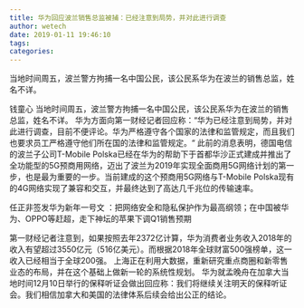 ```yaml
---
title: 华为回应波兰销售总监被捕：已经注意到局势，并对此进行调查
author: wetech
date: 2019-01-11 19:46:10
tags: 
categories: 
---
```

当地时间周五，波兰警方拘捕一名中国公民，该公民系华为在波兰的销售总监，姓名不详。
<!-- more -->
钱童心
当地时间周五，波兰警方拘捕一名中国公民，该公民系华为在波兰的销售总监，姓名不详。
华为方面向第一财经记者回应称：“华为已经注意到局势，并对此进行调查，目前不便评论。华为严格遵守各个国家的法律和监管规定，而且我们也要求员工严格遵守他们所在国的法律和监管规定。“
此前的消息表明，德国电信的波兰子公司T-Mobile Polska已经在华为的帮助下于首都华沙正式建成并推出了全功能型的5G预商用网络，迈出了波兰为2019年实现全面商用5G网络计划的第一步，也是最为重要的一步。当前建成的这个预商用5G网络与T-Mobile Polska现有的4G网络实现了兼容和交互，并最终达到了高达几千兆位的传输速率。
 
 
任正非签发华为新年一号文 ：把网络安全和隐私保护作为最高纲领；在中国被华为、OPPO等赶超，走下神坛的苹果下调Q1销售预期
 
第一财经记者注意到，如果按照去年2372亿计算，华为消费者业务收入2018年的收入有望超过3550亿元（516亿美元）。而根据2018年全球财富500强榜单，这一收入已经相当于全球200强。
上海正在利用大数据，重新研究重点商圈和新零售业态的布局，并在这个基础上做新一轮的系统性规划。
华为就孟晚舟在加拿大当地时间12月10日举行的保释听证会做出回应称：我们将继续关注明天的保释听证会。我们相信加拿大和美国的法律体系后续会给出公正的结论。
